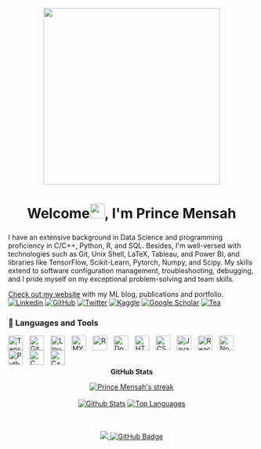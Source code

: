 <p align="center"><a href="#"><img width="auto" height="360px" src="https://cdna.artstation.com/p/assets/images/images/035/693/656/original/gwyneth-balucio-hello-world.gif?1615642877" height="50px"/></a><p/>

<h1 align="center">Welcome<img src="https://raw.githubusercontent.com/MartinHeinz/MartinHeinz/master/wave.gif" width="30px">, I'm Prince Mensah</h1>
<h3 align="center"></h3>

I have an extensive background in Data Science and programming proficiency in C/C++, Python, R, and SQL. Besides, I'm well-versed with technologies such as Git, Unix Shell, LaTeX, Tableau, and Power BI, and libraries like TensorFlow, Scikit-Learn, Pytorch, Numpy, and Scipy. My skills extend to software configuration management, troubleshooting, debugging, and I pride myself on my exceptional problem-solving and team skills.

<p align="center">
    
[Check out my website](https://pmensah28.github.io/) with my ML blog, publications and portfolio.
[![Linkedin](https://img.shields.io/badge/-LinkedIn-306EA8?style=flat&logo=Linkedin&logoColor=white&link=https://www.linkedin.com/in/kozodoi/)](https://www.linkedin.com/in/kozodoi/) 
[![GitHub](https://img.shields.io/badge/-GitHub-2F2F2F?style=flat&logo=github&logoColor=white&link=https://www.github.com/kozodoi)](https://www.github.com/kozodoi)
[![Twitter](https://img.shields.io/badge/-Twitter-4B9AE5?style=flat&logo=Twitter&logoColor=white&link=https://www.twitter.com/n_kozodoi)](https://www.twitter.com/n_kozodoi)
[![Kaggle](https://img.shields.io/badge/-Kaggle-5DB0DB?style=flat&logo=Kaggle&logoColor=white&link=https://www.kaggle.com/kozodoi)](https://www.kaggle.com/kozodoi)
[![Google Scholar](https://img.shields.io/badge/-Google_Scholar-676767?style=flat&logo=google-scholar&logoColor=white&link=https://scholar.google.com/citations?user=58tMuD0AAAAJ&amp;hl=en)](https://scholar.google.com/citations?user=58tMuD0AAAAJ&amp;hl=en)
[![Tea](https://img.shields.io/badge/-Buy_me_a_tea-yellow?style=flat&logo=buymeacoffee&logoColor=white&link=https://www.buymeacoffee.com/kozodoi)](https://www.buymeacoffee.com/kozodoi)
</p>

### 🧰 Languages and Tools

<img align="left" alt="TensorFlow" width="30px" style="padding-right:10px;" src="https://raw.githubusercontent.com/danielcranney/readme-generator/main/public/icons/skills/tensorflow-colored.svg" />
<img align="left" alt="Git" width="30px" style="padding-right:10px;" src="https://cdn.jsdelivr.net/gh/devicons/devicon/icons/git/git-original.svg" />
<img align="left" alt="Linux" width="30px" style="padding-right:10px;" src="https://cdn.jsdelivr.net/gh/devicons/devicon/icons/linux/linux-original.svg" />
<img align="left" alt="MYSQL" width="30px" style="padding-right:10px;" src="https://raw.githubusercontent.com/danielcranney/readme-generator/main/public/icons/skills/mysql-colored.svg" />
<img align="left" alt="R" width="30px" style="padding-right:10px;" src="https://raw.githubusercontent.com/danielcranney/readme-generator/main/public/icons/skills/rlang-colored.svg" />
<img align="left" alt="Docker" width="30px" style="padding-right:10px;" src="https://raw.githubusercontent.com/danielcranney/readme-generator/main/public/icons/skills/docker-colored.svg" />
<img align="left" alt="HTML" width="30px" style="padding-right:10px;" src="https://cdn.jsdelivr.net/gh/devicons/devicon/icons/html5/html5-plain.svg" />
<img align="left" alt="CSS" width="30px" style="padding-right:10px;" src="https://cdn.jsdelivr.net/gh/devicons/devicon/icons/css3/css3-plain.svg" />
<img align="left" alt="JavaScript" width="30px" style="padding-right:10px;" src="https://cdn.jsdelivr.net/gh/devicons/devicon/icons/javascript/javascript-plain.svg" />
<img align="left" alt="React" width="30px" style="padding-right:10px;" src="https://cdn.jsdelivr.net/gh/devicons/devicon/icons/react/react-original.svg" />
<img align="left" alt="NodeJS" width="30px" style="padding-right:10px;" src="https://cdn.jsdelivr.net/gh/devicons/devicon/icons/nodejs/nodejs-original.svg" />
<img align="left" alt="Python" width="30px" style="padding-right:10px;" src="https://cdn.jsdelivr.net/gh/devicons/devicon/icons/python/python-plain.svg" />
<img align="left" alt="C" width="30px" style="padding-right:10px;" src="https://cdn.jsdelivr.net/gh/devicons/devicon/icons/c/c-line.svg" />
<img align="left" alt="C++" width="30px" style="padding-right:10px;" src="https://cdn.jsdelivr.net/gh/devicons/devicon/icons/cplusplus/cplusplus-line.svg" />
<br />
<br />
<br />

<p align="center"><b>GitHub Stats</b><p/>
<p align="center">
    <a href="https://github.com/pmensah28/github-readme-streak-stats">
        <img title="🔥 Get streak stats for your profile at git.io/streak-stats" alt="Prince Mensah's streak" src="https://github-readme-streak-stats.herokuapp.com/?user=pmensah28&theme=black-ice&hide_border=true&stroke=0000&background=060A0CD0"/>
    </a>
  <br />
  <br/>
    <a href="https://github.com/pmensah28/github-readme-stats"><img alt="Github Stats" src="https://github-readme-stats.vercel.app/api?username=pmensah28&show_icons=true&count_private=true&theme=react&hide_border=true&bg_color=0D1117" /></a>
  <a href="https://github.com/pmensah28/github-readme-stats"><img alt="Top Languages" src="https://github-readme-stats.vercel.app/api/top-langs/?username=pmensah28&langs_count=4&count_private=true&layout=compact&theme=react&hide_border=true&bg_color=0D1117" /></a>
  <br/>
<br/>
<br />

<p align="center">
<a href="https://github.com/pmensah28/github-profile-views-counter">
    <img src="https://komarev.com/ghpvc/?username=pmensah28">
</a>
<a href="https://github.com/pmensah28?tab=followers"><img src="https://img.shields.io/github/followers/pmensah28?label=Followers&style=social" alt="GitHub Badge"></a>
</p>

